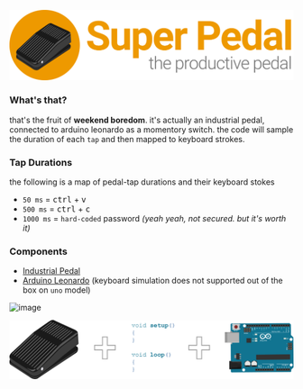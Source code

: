 ![image](https://raw.githubusercontent.com/jossef/super-pedal/master/logo/logo-04.png)

### What's that?
that's the fruit of **weekend boredom**. it's actually an industrial pedal, connected to arduino leonardo as a momentory switch. the code will sample the duration of each `tap` and then mapped to keyboard strokes.

### Tap Durations 
the following is a map of pedal-tap durations and their keyboard stokes 
- `50 ms` = <kbd>ctrl</kbd> + <kbd>v</kbd> 
- `500 ms` = <kbd>ctrl</kbd> + <kbd>c</kbd>
- `1000 ms` = `hard-coded` password *(yeah yeah, not secured. but it's worth it)*

### Components
- [Industrial Pedal](http://www.ebay.com/itm/131316924194) 
- [Arduino Leonardo](http://www.ebay.com/itm/201037850851) (keyboard simulation does not supported out of the box on `uno` model)


![image](https://cloud.githubusercontent.com/assets/1287098/10711526/c9960a26-7a86-11e5-9d23-8c8276d9f581.png)


![image](https://raw.githubusercontent.com/jossef/super-pedal/master/logo/logo-01.png)

